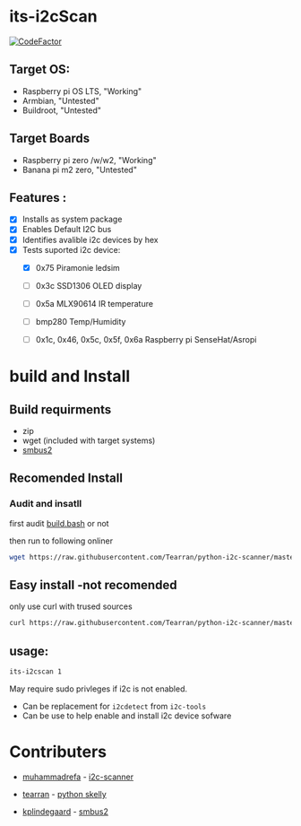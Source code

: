 
# its-i2cScan
[![CodeFactor](https://www.codefactor.io/repository/github/tearran/its-i2cScan/badge)](https://www.codefactor.io/repository/github/tearran/its-i2cScan)
## Target OS: 
- Raspberry pi OS LTS, "Working"
- Armbian, "Untested"
- Buildroot, "Untested"
## Target Boards
- Raspberry pi zero /w/w2, "Working"
- Banana pi m2 zero, "Untested"

## Features :
- [x] Installs as system package
- [x] Enables Default I2C bus
- [x] Identifies avalible i2c devices by hex
- [x] Tests suported i2c device:  
  - [x] 0x75 Piramonie ledsim 
  - [ ] 0x3c SSD1306 OLED display
  - [ ] 0x5a MLX90614 IR temperature
  - [ ] bmp280 Temp/Humidity
  - [ ] 0x1c, 0x46, 0x5c, 0x5f, 0x6a Raspberry pi SenseHat/Asropi
  

# build and Install
## Build requirments
- zip 
- wget (included with target systems)
- [smbus2](https://raw.githubusercontent.com/kplindegaard/smbus2/master/smbus2/smbus2.py)

## Recomended Install
### Audit and insatll
first audit [build.bash](https://raw.githubusercontent.com/Tearran/python-i2c-scanner/master/build.bash) or not

then run to following onliner
```bash
wget https://raw.githubusercontent.com/Tearran/python-i2c-scanner/master/build.bash | bash
```
## Easy install -not recomended
only use curl with trused sources

```bash 
curl https://raw.githubusercontent.com/Tearran/python-i2c-scanner/master/build.bash | bash
```
## usage: 

```bash
its-i2cscan 1
```

May require sudo privleges if i2c is not enabled.
- Can be replacement for `i2cdetect` from `i2c-tools`
- Can be use to help enable and install i2c device sofware

# Contributers

- [muhammadrefa](https://github.com/muhammadrefa) - [i2c-scanner](https://raw.githubusercontent.com/muhammadrefa/python-i2c-scanner/master/i2c-scanner.py)

- [tearran](https://github.com/tearran) - [python skelly](https://github.com/Tearran/python_skelly.git)

- [kplindegaard](https://github.com/kplindegaard) -  [smbus2](https://raw.githubusercontent.com/kplindegaard/smbus2/master/smbus2/smbus2.py)
